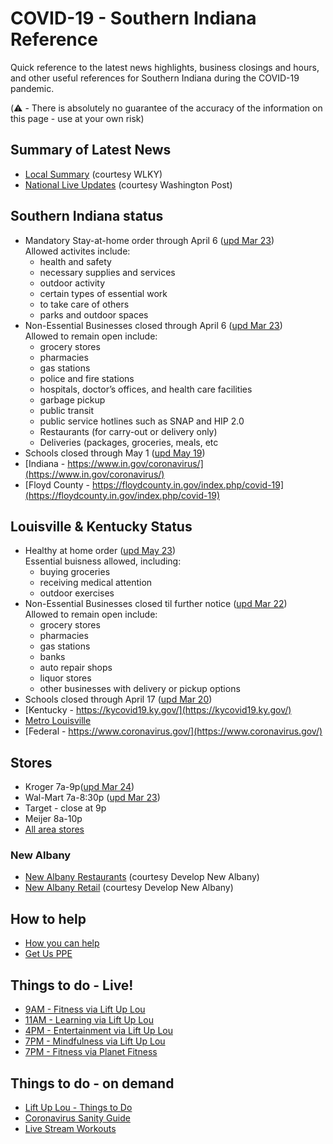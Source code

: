 # COVID-19 - Southern Indiana Reference

Quick reference to the latest news highlights, business closings and hours, and other useful references for Southern Indiana during the COVID-19 pandemic.

(⚠️ - There is absolutely no guarantee of the accuracy of the information on this page - use at your own risk)

## Summary of Latest News
* [Local Summary](https://www.wlky.com/article/covid-19-in-ky-in-the-latest-headlines-and-resources-to-keep-you-informed-kentucky-indiana-1584725572/31817758) (courtesy WLKY)
* [National Live Updates](https://www.washingtonpost.com/coronavirus/) (courtesy Washington Post)

## Southern Indiana status
* Mandatory Stay-at-home order through April 6 ([upd Mar 23](https://www.wlky.com/article/indiana-governor-issues-stay-at-home-order-what-that-means/31900329)) \
Allowed activites include:
  - health and safety
  - necessary supplies and services
  - outdoor activity
  - certain types of essential work
  - to take care of others
  - parks and outdoor spaces
* Non-Essential Businesses closed through April 6 ([upd Mar 23](https://www.wlky.com/article/indiana-governor-issues-stay-at-home-order-what-that-means/31900329)) \
Allowed to remain open include:
  - grocery stores
  - pharmacies
  - gas stations
  - police and fire stations
  - hospitals, doctor’s offices, and health care facilities
  - garbage pickup
  - public transit
  - public service hotlines such as SNAP and HIP 2.0
  - Restaurants (for carry-out or delivery only)
  - Deliveries (packages, groceries, meals, etc
* Schools closed through May 1 ([upd May 19](https://www.wlky.com/article/all-of-indianas-k-12-schools-public-and-private-ordered-to-close-through-may-1/31787108))
* [Indiana - https://www.in.gov/coronavirus/](https://www.in.gov/coronavirus/)
* [Floyd County - https://floydcounty.in.gov/index.php/covid-19](https://floydcounty.in.gov/index.php/covid-19)

## Louisville & Kentucky Status
* Healthy at home order ([upd May 23](https://www.courier-journal.com/story/money/business/2020/03/21/coronavirus-conditions-lead-state-decisions-essential-businesses/2884758001/)) \
Essential buisness allowed, including:
  - buying groceries
  - receiving medical attention
  - outdoor exercises
* Non-Essential Businesses closed til further notice ([upd Mar 22](https://www.wlky.com/article/gov-andy-beshear-closes-all-non-essential-retail-stores-to-halt-spread-of-covid-19/31884299))  \
Allowed to remain open include:
  - grocery stores
  - pharmacies
  - gas stations
  - banks
  - auto repair shops
  - liquor stores
  - other businesses with delivery or pickup options
* Schools closed through April 17 ([upd Mar 20](https://www.wlky.com/article/governor-asks-all-kentucky-schools-to-extend-closure/31823099))
* [Kentucky - https://kycovid19.ky.gov/](https://kycovid19.ky.gov/)
* [Metro Louisville](https://louisvilleky.gov/news/what-you-need-know-about-coronavirus)
* [Federal - https://www.coronavirus.gov/](https://www.coronavirus.gov/)

## Stores
* Kroger 7a-9p([upd Mar 24](https://www.kroger.com/i/coronavirus-update/store-information))
* Wal-Mart 7a-8:30p ([upd Mar 23](https://www.courier-journal.com/story/news/2020/03/15/coronavirus-kentucky-grocery-stores-businesses-change-hours/5055312002/))
* Target - close at 9p
* Meijer 8a-10p
* [All area stores](https://www.courier-journal.com/story/news/2020/03/15/coronavirus-kentucky-grocery-stores-businesses-change-hours/5055312002/)

### New Albany
* [New Albany Restaurants](https://docs.google.com/document/d/19d7TTKF_LbbpkzdctvCD7WjYagSPzTRzDy2gDj2ZJ4Q/view) (courtesy Develop New Albany)
* [New Albany Retail](https://docs.google.com/document/d/1A54hR1uxJXxadILl-MvTp_G4_H9RZmyUupRVaKImAOU/view) (courtesy Develop New Albany)

## How to help
* [How you can help](https://www.washingtonpost.com/nation/2020/03/21/how-you-can-help-during-coronavirus/)
* [Get Us PPE](https://getusppe.org/)

## Things to do - Live!
* [9AM - Fitness via Lift Up Lou](https://www.facebook.com/LiftUpLou)
* [11AM - Learning via Lift Up Lou](https://www.facebook.com/LiftUpLou)
* [4PM - Entertainment via Lift Up Lou](https://www.facebook.com/LiftUpLou)
* [7PM - Mindfulness via Lift Up Lou](https://www.facebook.com/LiftUpLou)
* [7PM - Fitness via Planet Fitness](https://www.facebook.com/planetfitness/)


## Things to do - on demand
* [Lift Up Lou - Things to Do](https://louisvilleky.gov/government/lift-lou/liftuplou-things-do)
* [Coronavirus Sanity Guide](https://www.tenpercent.com/coronavirussanityguide)
* [Live Stream Workouts](https://www.wlky.com/article/coronavirus-live-stream-workout-classes/31839592)
